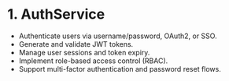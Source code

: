 # 1. AuthService
- Authenticate users via username/password, OAuth2, or SSO.
- Generate and validate JWT tokens.
- Manage user sessions and token expiry.
- Implement role-based access control (RBAC).
- Support multi-factor authentication and password reset flows.
